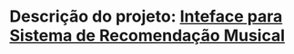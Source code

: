 # Descrição do projeto: [Inteface para Sistema de Recomendação Musical](https://github.com/fvasc/PCS3559_InterfaceSRM/blob/master/Proposta%20Tecnologias%20Interativas.pdf)
